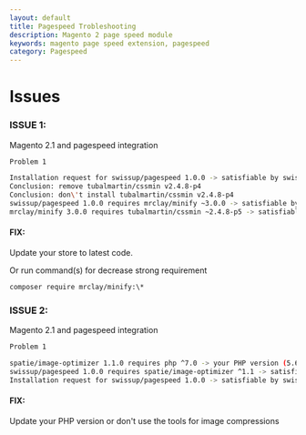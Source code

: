 ```yaml
---
layout: default
title: Pagespeed Trobleshooting
description: Magento 2 page speed module
keywords: magento page speed extension, pagespeed
category: Pagespeed
---
```



# Issues

### ISSUE 1:

Magento 2.1 and pagespeed integration

```bash
Problem 1

Installation request for swissup/pagespeed 1.0.0 -> satisfiable by swissup/pagespeed[1.0.0].
Conclusion: remove tubalmartin/cssmin v2.4.8-p4
Conclusion: don\'t install tubalmartin/cssmin v2.4.8-p4
swissup/pagespeed 1.0.0 requires mrclay/minify ~3.0.0 -> satisfiable by mrclay/minify[3.0.0, 3.0.1, 3.0.2, 3.0.3].
mrclay/minify 3.0.0 requires tubalmartin/cssmin ~2.4.8-p5 -> satisfiable by tubalmartin/cssmin[v2.4.8-p10, v2.4.8-p5, v2.4.8-p6, v2.4.8-p7, v2.4.8-p8, v2.4.8-p9].
```

#### FIX:

Update your store to latest code.

Or run command(s) for decrease strong requirement

```bash
composer require mrclay/minify:\*
```

### ISSUE 2:

Magento 2.1 and pagespeed integration

```bash
Problem 1

spatie/image-optimizer 1.1.0 requires php ^7.0 -> your PHP version (5.6.36) does not satisfy that requirement.
swissup/pagespeed 1.0.0 requires spatie/image-optimizer ^1.1 -> satisfiable by spatie/image-optimizer[1.1.0].
Installation request for swissup/pagespeed 1.0.0 -> satisfiable by swissup/pagespeed[1.0.0].
```

#### FIX:

Update your PHP version or don't use the tools for image compressions

